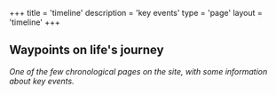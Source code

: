 +++
title = 'timeline'
description = 'key events'
type = 'page'
layout = 'timeline'
+++

## Waypoints on life's journey

_One of the few chronological pages on the site, with some information about key events._